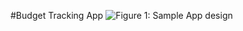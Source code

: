 #Budget Tracking App
![Figure 1: Sample App design](https://github.com/ST10449152/imadBudget/assets/161335463/a95191eb-d266-44cd-82b7-196684d0e76c)
